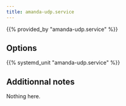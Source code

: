 ```yaml
---
title: amanda-udp.service
---
```


{{% provided_by "amanda-udp.service" %}}

## Options

{{% systemd_unit "amanda-udp.service" %}}

## Additionnal notes

Nothing here.